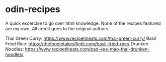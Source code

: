 # odin-recipes
A quick excercise to go over html knowledge. None of the recipes featured are my own. All credit goes to the original authors:

Thai Green Curry: https://www.recipetineats.com/thai-green-curry/
Basil Fried Rice: https://thefoodietakesflight.com/basil-fried-rice/
Drunken Noodles: https://www.recipetineats.com/pad-kee-mao-thai-drunken-noodles/